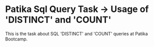 # Patika Sql Query Task -> Usage of 'DISTINCT' and 'COUNT'
This is the task about SQL 'DISTINCT' and 'COUNT' queries at Patika Bootcamp.
